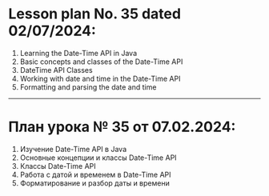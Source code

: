 # Lesson plan No. 35 dated 02/07/2024:

1. Learning the Date-Time API in Java
2. Basic concepts and classes of the Date-Time API
3. DateTime API Classes
4. Working with date and time in the Date-Time API
5. Formatting and parsing the date and time

_________________________________________________

# План урока № 35 от 07.02.2024:

1. Изучение Date-Time API в Java
2. Основные концепции и классы Date-Time API
3. Классы Date-Time API
4. Работа с датой и временем в Date-Time API
5. Форматирование и разбор даты и времени
